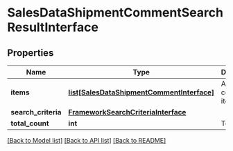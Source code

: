 # SalesDataShipmentCommentSearchResultInterface

## Properties
Name | Type | Description | Notes
------------ | ------------- | ------------- | -------------
**items** | [**list[SalesDataShipmentCommentInterface]**](SalesDataShipmentCommentInterface.md) | Array of collection items. | 
**search_criteria** | [**FrameworkSearchCriteriaInterface**](FrameworkSearchCriteriaInterface.md) |  | 
**total_count** | **int** | Total count. | 

[[Back to Model list]](../README.md#documentation-for-models) [[Back to API list]](../README.md#documentation-for-api-endpoints) [[Back to README]](../README.md)


